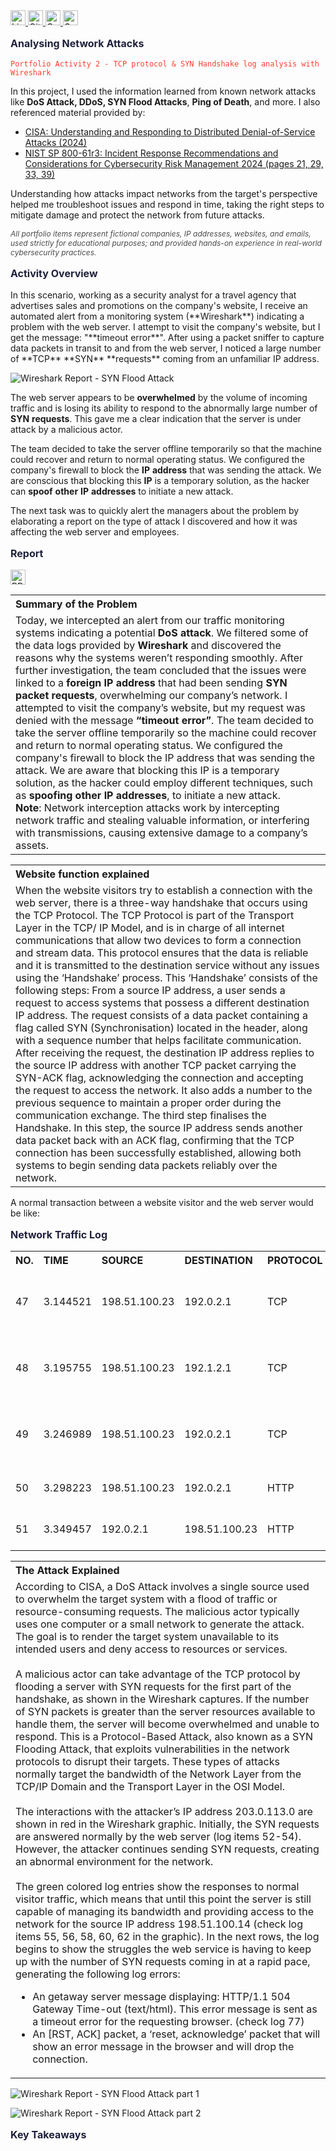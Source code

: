 <a href="https://www.linkedin.com/in/emilio-mardones" target="_blank">
  <img src="https://upload.wikimedia.org/wikipedia/commons/c/ca/LinkedIn_logo_initials.png" alt="LinkedIn Badge" width="24" height="24" />
</a>
<a href="https://ofendor.github.io/portfolio1/" target="_blank">
  <img src="https://upload.wikimedia.org/wikipedia/commons/9/91/Octicons-mark-github.svg" alt="GitHub Badge" width="24" height="24" />
</a>
<a href="https://coursera.org/share/38ab1d68036cb56bc093082ab335d0c1" target="_blank">
  <img src="https://www.clipartmax.com/png/small/219-2198126_contract-education-degree-certificate-diploma-certificate-icon.png" alt="Contract, Education, Degree, Certificate, Diploma, - Certificate Icon @clipartmax.com" width="24" height="24">
</a>
<a href="mailto:random@gmail.com" target="_blank">
  <img src="https://www.clipartmax.com/png/small/31-316827_gmail-icon-gmail-icon.png" alt="Gmail Icon" width="24" height="24">
</a>

<p style="color: #1e203b; font-size: 16px; font-weight: bold;">Analysing Network Attacks</p>

<pre><code style="color: #ff3f31;">Portfolio Activity 2 - TCP protocol & SYN Handshake log analysis with Wireshark</code></pre>

In this project, I used the information learned from known network attacks like **DoS Attack, DDoS, SYN Flood Attacks**, **Ping of Death**, and more. I also referenced material provided by:

- [CISA: Understanding and Responding to Distributed Denial-of-Service Attacks (2024)](https://www.cisa.gov/sites/default/files/2024-03/understanding-and-responding-to-distributed-denial-of-service-attacks_508c.pdf)
- [NIST SP 800-61r3: Incident Response Recommendations and Considerations for Cybersecurity Risk Management 2024 (pages 21, 29, 33, 39)](https://nvlpubs.nist.gov/nistpubs/SpecialPublications/NIST.SP.800-61r3.ipd.pdf)

Understanding how attacks impact networks from the target's perspective helped me troubleshoot issues and respond in time, taking the right steps to mitigate damage and protect the network from future attacks.
  
<p style="font-size: 12px; font-style: italic; color: #4a4a4a;">
  All portfolio items represent fictional companies, IP addresses, websites, and emails, used strictly for educational purposes; and provided hands-on experience in real-world cybersecurity practices.  
</p>

<p style="color: #1e203b; font-size: 16px; font-weight: bold;">Activity Overview</p>
In this scenario, working as a security analyst for a travel agency that advertises sales and promotions on the company's website, I receive an automated alert from a monitoring system (**Wireshark**) indicating a problem with the web server. I attempt to visit the company's website, but I get the message: "**timeout error**". After using a packet sniffer to capture data packets in transit to and from the web server, I noticed a large number of **TCP** **SYN** **requests** coming from an unfamiliar IP address.

![Wireshark Report - SYN Flood Attack](https://raw.githubusercontent.com/Ofendor/Portfolio2-Analysing-Network-Attacks/refs/heads/main/Wireshark%20report%20-%20SyN%20Flood%20Attack.png)

The web server appears to be **overwhelmed** by the volume of incoming traffic and is losing its ability to respond to the abnormally large number of **SYN** **requests**. This gave me a clear indication that the server is under attack by a malicious actor.

The team decided to take the server offline temporarily so that the machine could recover and return to normal operating status. We configured the company's firewall to block the **IP** **address** that was sending the attack. We are conscious that blocking this **IP** is a temporary solution, as the hacker can **spoof** **other** **IP** **addresses** to initiate a new attack.

The next task was to quickly alert the managers about the problem by elaborating a report on the type of attack I discovered and how it was affecting the web server and employees.

<p style="color: #1e203b; font-size: 16px; font-weight: bold;">Report</p>

<a href="https://drive.google.com/file/d/1NFUPLDN4hY7igV8MxEsnM2vxwRaUPtFc/view?usp=sharing" target="_blank">
  <img src="https://www.clipartmax.com/png/small/36-360030_pdf-clipart-free-download-clip-building-materials-symbol-pdf.png" alt="PDF Report" width="24" height="24" />
</a>

<table>
  <tr>
    <th style="text-align:left;"><strong>Summary of the Problem</strong></th>
  </tr>
  <tr>
    <td>Today, we intercepted an alert from our traffic monitoring systems indicating a potential <strong>DoS attack</strong>. 
        We filtered some of the data logs provided by <strong>Wireshark</strong> and discovered the reasons why the systems weren’t responding smoothly. 
        After further investigation, the team concluded that the issues were linked to a <strong>foreign IP address</strong> that had been sending <strong>SYN packet requests</strong>, overwhelming our company’s network. 
        I attempted to visit the company’s website, but my request was denied with the message <strong>“timeout error”</strong>.
        The team decided to take the server offline temporarily so the machine could recover and return to normal operating status. 
        We configured the company's firewall to block the IP address that was sending the attack.
        We are aware that blocking this IP is a temporary solution, as the hacker could employ different techniques, such as <strong>spoofing other IP addresses</strong>, to initiate a new attack.<br>
        <strong>Note</strong>: Network interception attacks work by intercepting network traffic and stealing valuable information, or interfering with transmissions, causing extensive damage to a company’s assets.
    </td>
  </tr>
</table>
<table>
  <tr>
    <th style="text-align:left;"><strong>Website function explained</strong></th>
  </tr>
  <tr>
    <td>When the website visitors try to establish a connection with the web server, there is a three-way handshake that occurs using the TCP Protocol. 
The TCP Protocol is part of the Transport Layer in the TCP/ IP Model, and is in charge of all internet communications that allow two devices to form a connection and stream data. This protocol ensures that the data is reliable and it is transmitted to the destination service without any issues using the ‘Handshake’ process. This ‘Handshake’ consists of the following steps:
From a source IP address, a user sends a request to access systems that possess a different destination IP address. The request consists of a data packet containing a flag called SYN (Synchronisation) located in the header, along with a sequence number that helps facilitate communication.
After receiving the request, the destination IP address replies to the source IP address with another TCP packet carrying the SYN-ACK flag, acknowledging the connection and accepting the request to access the network. It also adds a number to the previous sequence to maintain a proper order during the communication exchange.
The third step finalises the Handshake. In this step, the source IP address sends another data packet back with an ACK flag, confirming that the TCP connection has been successfully established, allowing both systems to begin sending data packets reliably over the network.
    </td>
  </tr>
</table>
A normal transaction between a website visitor and the web server would be like:

<p style="color: #1e203b; font-size: 16px; font-weight: bold;">Network Traffic Log</p>

<table>
  <tr>
    <th style="text-align:left;">NO.</th>
    <th style="text-align:left;">TIME</th>
    <th style="text-align:left;">SOURCE</th>
    <th style="text-align:left;">DESTINATION</th>
    <th style="text-align:left;">PROTOCOL</th>
    <th style="text-align:left;">INFO</th>
  </tr>
  <tr>
    <td>47</td>
    <td>3.144521</td>
    <td>198.51.100.23</td>
    <td>192.0.2.1</td>
    <td>TCP</td>
    <td>42584→443 [SYN] Seq=0 Win=5792 Len=120…</td>
  </tr>
  <tr>
    <td>48</td>
    <td>3.195755</td>
    <td>198.51.100.23</td>
    <td>192.1.2.1</td>
    <td>TCP</td>
    <td>443→42584 [SYN, ACK] Seq=0 Win=5792 Len=120…</td>
  </tr>
  <tr>
    <td>49</td>
    <td>3.246989</td>
    <td>198.51.100.23</td>
    <td>192.0.2.1</td>
    <td>TCP</td>
    <td>42584→443 [ACK] Seq=1 Win=5792 Len=120…</td>
  </tr>
  <tr>
    <td>50</td>
    <td>3.298223</td>
    <td>198.51.100.23</td>
    <td>192.0.2.1</td>
    <td>HTTP</td>
    <td>GET /sales.html HTTP/1.1</td>
  </tr>
  <tr>
    <td>51</td>
    <td>3.349457</td>
    <td>192.0.2.1</td>
    <td>198.51.100.23</td>
    <td>HTTP</td>
    <td>HTTP/1.1 200 OK (text/html)</td>
  </tr>
</table>

<table>
  <tr>
    <th style="text-align:left;"><strong>The Attack Explained</strong></th>
  </tr>
  <tr>
    <td>
      According to CISA, a DoS Attack involves a single source used to overwhelm the target system with a flood of traffic or resource-consuming requests. 
      The malicious actor typically uses one computer or a small network to generate the attack. The goal is to render the target system unavailable to its intended users and deny access to resources or services.<br><br>
      A malicious actor can take advantage of the TCP protocol by flooding a server with SYN requests for the first part of the handshake, as shown in the Wireshark captures. 
      If the number of SYN packets is greater than the server resources available to handle them, the server will become overwhelmed and unable to respond. 
      This is a Protocol-Based Attack, also known as a SYN Flooding Attack, that exploits vulnerabilities in the network protocols to disrupt their targets. 
      These types of attacks normally target the bandwidth of the Network Layer from the TCP/IP Domain and the Transport Layer in the OSI Model.<br><br>
      The interactions with the attacker’s IP address 203.0.113.0 are shown in red in the Wireshark graphic. 
      Initially, the SYN requests are answered normally by the web server (log items 52-54). However, the attacker continues sending SYN requests, creating an abnormal environment for the network.<br><br>
      The green colored log entries show the responses to normal visitor traffic, which means that until this point the server is still capable of managing its bandwidth and providing access to the network for the source IP address 198.51.100.14 (check log items 55, 56, 58, 60, 62 in the graphic). 
      In the next rows, the log begins to show the struggles the web service is having to keep up with the number of SYN requests coming in at a rapid pace, generating the following log errors:<br>
      <ul>
        <li>An getaway server message displaying: HTTP/1.1 504 Gateway Time-out (text/html). This error message is sent as a timeout error for the requesting browser. (check log 77)</li>
        <li>An [RST, ACK] packet, a ‘reset, acknowledge’ packet that will show an error message in the browser and will drop the connection.</li>
      </ul>
    </td>
  </tr>
</table>

![Wireshark Report - SYN Flood Attack part 1](https://raw.githubusercontent.com/Ofendor/Portfolio2-Analysing-Network-Attacks/refs/heads/main/Wireshark%20report%20-%20SyN%20Flood%20Attack%20part%201.png)

![Wireshark Report - SYN Flood Attack part 2](https://raw.githubusercontent.com/Ofendor/Portfolio2-Analysing-Network-Attacks/refs/heads/main/Wireshark%20report%20-%20SyN%20Flood%20Attack%20part%202.png)







<p style="color: #1e203b; font-size: 16px; font-weight: bold;">Key Takeaways</p>


